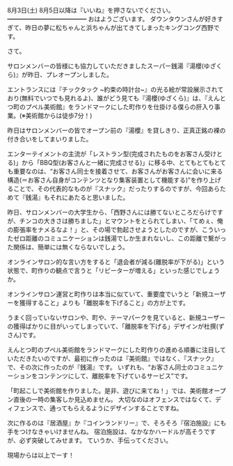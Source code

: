 8月3日(土) 8月5日以降は『いいね』を押さないでください。
━━━━━━━━━━━━━
おはようございます。
ダウンタウンさんが好きすぎて、昨日の夢に松ちゃんと浜ちゃんが出てきてしまったキングコング西野です。

さて。

サロンメンバーの皆様にも協力していただきましたスーパー銭湯『湯櫻(ゆざくら)』が昨日、プレオープンしました。

エントランスには『チックタック ~約束の時計台~』の光る絵が常設展示されており(無料でいつでも見れるよ)、誰がどう見ても『湯櫻(ゆざくら)』は、『えんとつ町のプペル美術館』をランドマークにした町作りを仕掛ける僕らの肝入り事業。(※美術館からは徒歩7分！)

昨日はサロンメンバーの皆でオープン前の『湯櫻』を貸しきり、正真正銘の裸の付き合いをしてまいりました。

エンターテイメントの主流が「レストラン型(完成されたものをお客さん受けとる)」から「BBQ型(お客さんと一緒に完成させる)」に移る中、とてもとてもとても重要なのは、“お客さん同士を接着させて、お客さんがお客さんに会いに来る構造(＝お客さん自身がコンテンツとなり集客装置として機能する)”を作り上げることで、その代表的なものが『スナック』だったりするのですが、今回あらためて『銭湯』もそれにあたると思いました。

昨日、サロンメンバーの大学生から、「西野さんには勝てないところだらけですが、チンコの大きさは勝ちました」とマウントをとられてしまい、「てめぇ、俺の膨張率をナメるなよ！」と、その場で勃起させようとしたのですが、こういったゼロ距離のコミュニケーションは銭湯でしか生まれないし、この距離で繋がった関係は、簡単には無くならないでしょう。

オンラインサロン的な言い方をすると「退会者が減る(離脱率が下がる)」という状態で、町作りの観点で言うと「リピーターが増える」といった感じでしょうか。

オンラインサロン運営と町作りは本当に似ていて、重要度でいうと「新規ユーザーを獲得すること」よりも「離脱率を下げること」の方が上です。

うまく回っていないサロンや、町や、テーマパークを見ていると、新規ユーザーの獲得ばかりに目がいってしまっていて、「離脱率を下げる」デザインが杜撰(ずさん)です。

えんとつ町のプペル美術館をランドマークにした町作りの進める順番に注目していただきたいのですが、最初に作ったのは『美術館』ではなく、『スナック』で、その次に作ったのが『銭湯』です。
いずれも、“お客さん同士のコミュニケーションをコンテンツにして、離脱率を下げているサービス”です。

「町起こしで美術館を作りました。是非、遊びに来てね！」では、美術館オープン直後の一時の集客しか見込めません。
大切なのはオフェンスではなくて、ディフェンスで、通ってもらえるようにデザインすることですね。

次に作るのは『居酒屋』か『コインランドリー』で、そろそろ『宿泊施設』にも手をつけなきゃいけませんね。
宿泊施設は、なかなかハードルが高そうですが、必ず突破してみせます。
ていうか、手伝ってください。

現場からは以上でーす！
